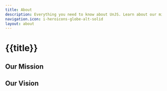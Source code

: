 ```yaml
---
title: About
description: Everything you need to know about UnJS. Learn about our mission, and our vision for the future of JavaScript.
navigation.icon: i-heroicons-globe-alt-solid
layout: about
---
```


# {{title}}

<!-- intro to unjs and the history of unjs and where is it used now -->
<!-- add 50 packages images -->

## Our Mission

## Our Vision
